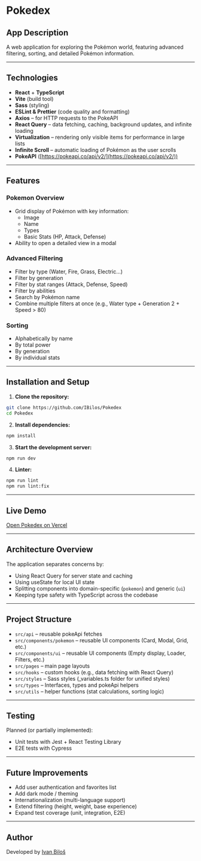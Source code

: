 # Pokedex

## App Description

A web application for exploring the Pokémon world, featuring advanced filtering, sorting, and detailed Pokémon information.

---

## Technologies

- **React** + **TypeScript**
- **Vite** (build tool)
- **Sass** (styling)
- **ESLint & Prettier** (code quality and formatting)
- **Axios** – for HTTP requests to the PokeAPI
- **React Query** – data fetching, caching, background updates, and infinite loading
- **Virtualization** – rendering only visible items for performance in large lists
- **Infinite Scroll** – automatic loading of Pokémon as the user scrolls
- **PokeAPI** ([https://pokeapi.co/api/v2/](https://pokeapi.co/api/v2/))

---

## Features

### Pokemon Overview

- Grid display of Pokémon with key information:
  - Image
  - Name
  - Types
  - Basic Stats (HP, Attack, Defense)
- Ability to open a detailed view in a modal

### Advanced Filtering

- Filter by type (Water, Fire, Grass, Electric…)
- Filter by generation
- Filter by stat ranges (Attack, Defense, Speed)
- Filter by abilities
- Search by Pokémon name
- Combine multiple filters at once (e.g., Water type + Generation 2 + Speed > 80)

### Sorting

- Alphabetically by name
- By total power
- By generation
- By individual stats

---

## Installation and Setup

1. **Clone the repository:**

```bash
git clone https://github.com/IBilos/Pokedex
cd Pokedex
```

2. **Install dependencies:**

```bash
npm install
```

3. **Start the development server:**

```bash
npm run dev
```

4. **Linter:**

```bash
npm run lint
npm run lint:fix
```

---

## Live Demo

[Open Pokedex on Vercel](https://pokedex-application-3.vercel.app/)

---

## Architecture Overview

The application separates concerns by:
- Using React Query for server state and caching
- Using useState for local UI state
- Splitting components into domain-specific (`pokemon`) and generic (`ui`)
- Keeping type safety with TypeScript across the codebase

---

## Project Structure

- `src/api` – reusable pokeApi fetches
- `src/components/pokemon` – reusable UI components (Card, Modal, Grid, etc.)
- `src/components/ui` – reusable UI components (Empty display, Loader, Filters, etc.)
- `src/pages` – main page layouts
- `src/hooks` – custom hooks (e.g., data fetching with React Query)
- `src/styles` – Sass styles (_variables.ts folder for unified styles)
- `src/types` – Interfaces, types and pokeApi helpers  
- `src/utils` – helper functions (stat calculations, sorting logic)

---

## Testing
Planned (or partially implemented):
- Unit tests with Jest + React Testing Library
- E2E tests with Cypress

---

## Future Improvements

- Add user authentication and favorites list
- Add dark mode / theming
- Internationalization (multi-language support)
- Extend filtering (height, weight, base experience)
- Expand test coverage (unit, integration, E2E)

---

## Author

Developed by [Ivan Biloš](https://github.com/IBilos)


